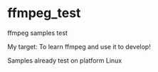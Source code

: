 # ffmpeg_test
ffmpeg samples test

My target: To learn ffmpeg and use it to develop!


Samples already test on platform Linux

